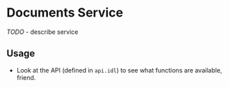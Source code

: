 # Documents Service

_TODO_ - describe service

## Usage
* Look at the API (defined in `api.idl`) to see what functions are available, friend.